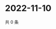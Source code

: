 # 2022-11-10

共 0 条

<!-- BEGIN WEIBO -->
<!-- 最后更新时间 Thu Nov 10 2022 19:15:37 GMT+0800 (China Standard Time) -->

<!-- END WEIBO -->
